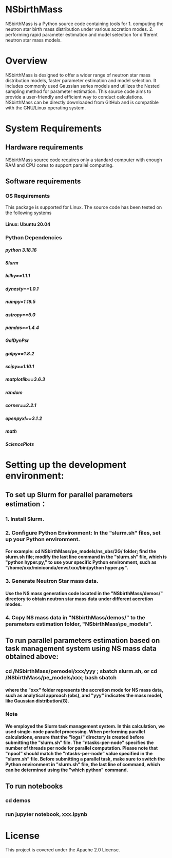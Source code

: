 # NSbirthMass
NSbirthMass is a Python source code containing tools for 1. computing the neutron star birth mass distribution under various accretion modes. 2. performing rapid parameter estimation and model selection for different neutron star mass models.

# Overview
NSbirthMass is designed to offer a wider range of neutron star mass distribution models, faster parameter estimation and model selection. It includes commonly used Gaussian series models and utilizes the Nested sampling method for parameter estimation. This source code aims to provide a user-friendly and efficient way to conduct calculations. NSbirthMass can be directly downloaded from GitHub and is compatible with the GNU/Linux operating system.

# System Requirements

## Hardware requirements

NSbirthMass source code requires only a standard computer with enough RAM and CPU cores to support parallel computing.

## Software requirements

### OS Requirements
This package is supported for Linux. The source code has been tested on the following systems
#### Linux: Ubuntu 20.04

### Python Dependencies
##### python 3.18.16
##### Slurm
##### bilby==1.1.1
##### dynesty==1.0.1
##### numpy=1.19.5
##### astropy==5.0
##### pandas==1.4.4
##### GalDynPsr
##### galpy==1.8.2
##### scipy==1.10.1
##### matplotlib==3.6.3
##### random
##### corner==2.2.1
##### openpyxl==3.1.2
##### math
##### SciencePlots


# Setting up the development environment:

## To set up Slurm for parallel parameters estimation：
### 1. Install Slurm.
### 2. Configure Python Environment: In the "slurm.sh" files, set up your Python environment.
#### For example: cd NSbirthMass/pe_models/ns_obs/2G/ folder; find the slurm.sh file; modify the last line command in the "slurm.sh" file, which is "python hyper.py," to use your specific Python environment, such as "/home/xxx/miniconda/envs/xxx/bin/python hyper.py".
### 3. Generate Neutron Star mass data. 
#### Use the NS mass generation code located in the "NSbirthMass/demos/" directory to obtain neutron star mass data under different accretion modes.
### 4. Copy NS mass data in "NSbirthMass/demos/" to the parameters estimation folder, "NSbirthMass\pe_models".

## To run parallel parameters estimation based on task management system using NS mass data obtained above:
### cd /NSbirthMass/pemodel/xxx/yyy ; sbatch slurm.sh, or cd /NSbirthMass/pe_models/xxx; bash sbatch 
#### where the "xxx" folder represents the accretion mode for NS mass data, such as analytical approach (obs), and "yyy" indicates the mass model, like Gaussian distribution(G).

### Note
#### We employed the Slurm task management system. In this calculation, we used single-node parallel processing. When performing parallel calculations, ensure that the "logs/" directory is created before submitting the "slurm.sh" file. The "ntasks-per-node" specifies the number of threads per node for parallel computation. Please note that "npool" should match the "ntasks-per-node" value specified in the "slurm.sh" file. Before submitting a parallel task, make sure to switch the Python environment in "slurm.sh" file, the last line of command, which can be determined using the "which python" command.

## To run notebooks
### cd demos
### run jupyter notebook, xxx.ipynb

# License
This project is covered under the Apache 2.0 License.
